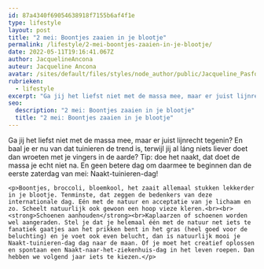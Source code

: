 ```yaml
---
id: 87a4340f69054638918f7155b6af4f1e
type: lifestyle
layout: post
title: "2 mei: Boontjes zaaien in je blootje"
permalink: /lifestyle/2-mei-boontjes-zaaien-in-je-blootje/
date: 2022-05-11T19:16:41.067Z
author: JacquelineAncona
auteur: Jacqueline Ancona
avatar: /sites/default/files/styles/node_author/public/Jacqueline_Pasfoto.jpg?itok=RPZ_0CZG
rubrieken:
  - lifestyle
excerpt: "Ga jij het liefst niet met de massa mee, maar er juist lijnrecht tegenin? En baal je er nu van dat tuinieren de trend is, terwijl jij al láng niets liever doet dan wroeten met je vingers in de aarde? Tip: doe het naakt, dat doet de massa je echt niet na. En geen betere dag om daarmee te beginnen dan de eerste zaterdag van mei: Naakt-tuinieren-dag!  "
seo:
  description: "2 mei: Boontjes zaaien in je blootje"
  title: "2 mei: Boontjes zaaien in je blootje"
---
```

Ga jij het liefst niet met de massa mee, maar er juist lijnrecht tegenin? En baal je er nu van dat tuinieren de trend is, terwijl jij al láng niets liever doet dan wroeten met je vingers in de aarde? Tip: doe het naakt, dat doet de massa je echt niet na. En geen betere dag om daarmee te beginnen dan de eerste zaterdag van mei: Naakt-tuinieren-dag!  

    <p>Boontjes, broccoli, bloemkool, het zaait allemaal stukken lekkerder in je blootje. Tenminste, dat zeggen de bedenkers van deze internationale dag. Eén met de natuur en acceptatie van je lichaam en zo. Scheelt natuurlijk ook gewoon een hoop vieze kleren.<br><br><strong>Schoenen aanhouden</strong><br>Kaplaarzen of schoenen worden wel aangeraden. Stel je dat je helemaal één met de natuur net iets te fanatiek gaatjes aan het prikken bent in het gras (heel goed voor de beluchting) en je voet ook even belucht, dan is natuurlijk mooi je Naakt-tuinieren-dag dag naar de maan. Of je moet het creatief oplossen en spontaan een Naakt-naar-het-ziekenhuis-dag in het leven roepen. Dan hebben we volgend jaar iets te kiezen.</p>  
